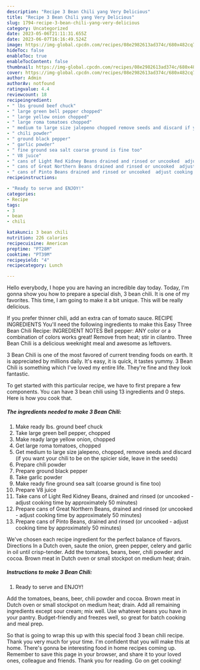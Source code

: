 ```yaml
---
description: "Recipe 3 Bean Chili yang Very Delicious"
title: "Recipe 3 Bean Chili yang Very Delicious"
slug: 1794-recipe-3-bean-chili-yang-very-delicious
category: Uncategorized
date: 2023-05-06T21:11:31.655Z
date: 2023-06-07T16:16:49.524Z
image: https://img-global.cpcdn.com/recipes/08e2982613ad374c/680x482cq70/3-bean-chili-recipe-main-photo.jpg
hideToc: false
enableToc: true
enableTocContent: false
thumbnail: https://img-global.cpcdn.com/recipes/08e2982613ad374c/680x482cq70/3-bean-chili-recipe-main-photo.jpg
cover: https://img-global.cpcdn.com/recipes/08e2982613ad374c/680x482cq70/3-bean-chili-recipe-main-photo.jpg
author: Admin
authorAv: notfound
ratingvalue: 4.4
reviewcount: 18
recipeingredient:
- " lbs ground beef chuck"
- " large green bell pepper chopped"
- " large yellow onion chopped"
- " large roma tomatoes chopped"
- " medium to large size jalepeno chopped remove seeds and discard if you want your chili to be on the spicier side leave in the seeds"
- " chili powder"
- " ground black pepper"
- " garlic powder"
- " fine ground sea salt coarse ground is fine too"
- " V8 juice"
- " cans of Light Red Kidney Beans drained and rinsed or uncooked  adjust cooking time by approximately 50 minutes"
- " cans of Great Northern Beans drained and rinsed or uncooked  adjust cooking time by approximately 50 minutes"
- " cans of Pinto Beans drained and rinsed or uncooked  adjust cooking time by approximately 50 minutes"
recipeinstructions:

- "Ready to serve and ENJOY!"
categories:
- Recipe
tags:
- 3
- bean
- chili

katakunci: 3 bean chili 
nutrition: 226 calories
recipecuisine: American
preptime: "PT28M"
cooktime: "PT39M"
recipeyield: "4"
recipecategory: Lunch

---
```



Hello everybody, I hope you are having an incredible day today. Today, I'm gonna show you how to prepare a special dish, 3 bean chili. It is one of my favorites. This time, I am going to make it a bit unique. This will be really delicious.

If you prefer thinner chili, add an extra can of tomato sauce. RECIPE INGREDIENTS You&#39;ll need the following ingredients to make this Easy Three Bean Chili Recipe: INGREDIENT NOTES Bell pepper: ANY color or a combination of colors works great! Remove from heat; stir in cilantro. Three Bean Chili is a delicious weeknight meal and awesome as leftovers.

3 Bean Chili is one of the most favored of current trending foods on earth. It is appreciated by millions daily. It's easy, it is quick, it tastes yummy. 3 Bean Chili is something which I've loved my entire life. They're fine and they look fantastic.


To get started with this particular recipe, we have to first prepare a few components. You can have 3 bean chili using 13 ingredients and 0 steps. Here is how you cook that.

<!--inarticleads1-->

##### The ingredients needed to make 3 Bean Chili:

1. Make ready  lbs. ground beef chuck
1. Take  large green bell pepper, chopped
1. Make ready  large yellow onion, chopped
1. Get  large roma tomatoes, chopped
1. Get  medium to large size jalepeno, chopped, remove seeds and discard (if you want your chili to be on the spicier side, leave in the seeds)
1. Prepare  chili powder
1. Prepare  ground black pepper
1. Take  garlic powder
1. Make ready  fine ground sea salt (coarse ground is fine too)
1. Prepare  V8 juice
1. Take  cans of Light Red Kidney Beans, drained and rinsed (or uncooked - adjust cooking time by approximately 50 minutes)
1. Prepare  cans of Great Northern Beans, drained and rinsed (or uncooked - adjust cooking time by approximately 50 minutes)
1. Prepare  cans of Pinto Beans, drained and rinsed (or uncooked - adjust cooking time by approximately 50 minutes)


We&#39;ve chosen each recipe ingredient for the perfect balance of flavors. Directions In a Dutch oven, saute the onion, green pepper, celery and garlic in oil until crisp-tender. Add the tomatoes, beans, beer, chili powder and cocoa. Brown meat in Dutch oven or small stockpot on medium heat; drain. 

<!--inarticleads2-->

##### Instructions to make 3 Bean Chili:


1. Ready to serve and ENJOY!

Add the tomatoes, beans, beer, chili powder and cocoa. Brown meat in Dutch oven or small stockpot on medium heat; drain. Add all remaining ingredients except sour cream; mix well. Use whatever beans you have in your pantry. Budget-friendly and freezes well, so great for batch cooking and meal prep. 

So that is going to wrap this up with this special food 3 bean chili recipe. Thank you very much for your time. I'm confident that you will make this at home. There's gonna be interesting food in home recipes coming up. Remember to save this page in your browser, and share it to your loved ones, colleague and friends. Thank you for reading. Go on get cooking!
